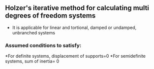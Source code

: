 ## Holzer's iterative method for calculating multi degrees of freedom systems
- It is applicable for linear and tortional, damped or undamped, unbranched systems

### Assumed conditions to satisfy:
*For definite systems, displacement of supports=0
*For semidefinite systems, sum of inertia= 0

